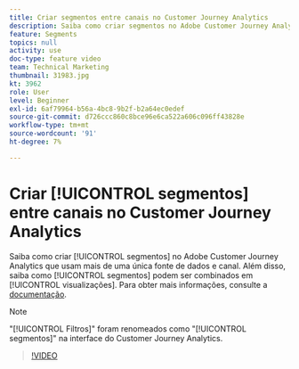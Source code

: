 ```yaml
---
title: Criar segmentos entre canais no Customer Journey Analytics
description: Saiba como criar segmentos no Adobe Customer Journey Analytics que usam mais de uma única fonte de dados e canal. Além disso, saiba como os segmentos podem ser combinados em visualizações.
feature: Segments
topics: null
activity: use
doc-type: feature video
team: Technical Marketing
thumbnail: 31983.jpg
kt: 3962
role: User
level: Beginner
exl-id: 6af79964-b56a-4bc8-9b2f-b2a64ec0edef
source-git-commit: d726ccc860c8bce96e6ca522a606c096ff43828e
workflow-type: tm+mt
source-wordcount: '91'
ht-degree: 7%

---
```


# Criar [!UICONTROL segmentos] entre canais no Customer Journey Analytics

Saiba como criar [!UICONTROL segmentos] no Adobe Customer Journey Analytics que usam mais de uma única fonte de dados e canal. Além disso, saiba como [!UICONTROL segmentos] podem ser combinados em [!UICONTROL visualizações]. Para obter mais informações, consulte a [documentação](https://experienceleague.adobe.com/pt-br/docs/analytics-platform/using/cja-components/cja-segments/filters-overview).

>[!NOTE]
>
> &quot;[!UICONTROL Filtros]&quot; foram renomeados como &quot;[!UICONTROL segmentos]&quot; na interface do Customer Journey Analytics.

>[!VIDEO](https://video.tv.adobe.com/v/36075/?quality=12&learn=on&captions=por_br)
